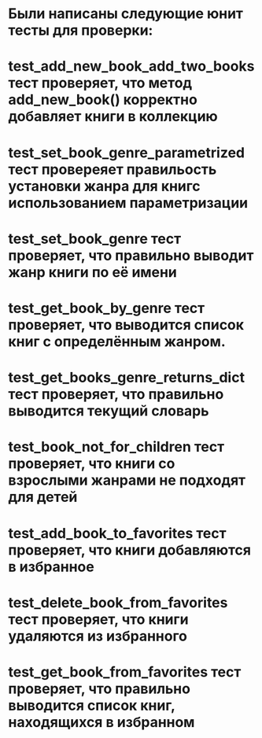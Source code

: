 # Были написаны следующие юнит тесты для проверки:
# test_add_new_book_add_two_books тест проверяет, что метод add_new_book() корректно добавляет книги в коллекцию
# test_set_book_genre_parametrized тест провереяет правильость установки жанра для книгс использованием параметризации
# test_set_book_genre тест проверяет, что правильно выводит жанр книги по её имени
# test_get_book_by_genre  тест проверяет, что  выводится список книг с определённым жанром.
# test_get_books_genre_returns_dict тест проверяет, что правильно выводится текущий словарь 
# test_book_not_for_children тест проверяет, что книги со взрослыми жанрами не подходят для детей 
# test_add_book_to_favorites тест проверяет, что книги добавляются в избранное 
# test_delete_book_from_favorites тест проверяет, что книги удаляются из избранного
# test_get_book_from_favorites тест проверяет, что правильно выводится список книг, находящихся в избранном